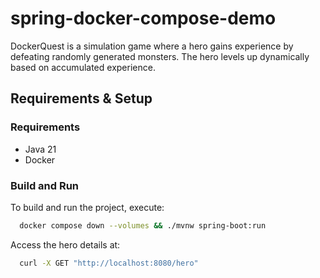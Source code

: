 # spring-docker-compose-demo
DockerQuest is a simulation game where a hero gains experience by defeating randomly generated monsters. The hero levels up dynamically based on accumulated experience.

## Requirements & Setup

### Requirements

- Java 21
- Docker


### Build and Run

To build and run the project, execute:
```bash
  docker compose down --volumes && ./mvnw spring-boot:run
```
Access the hero details at:
```bash
  curl -X GET "http://localhost:8080/hero"
```
